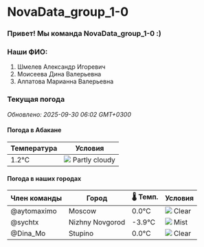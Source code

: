 # NovaData_group_1-0
### Привет! Мы команда NovaData_group_1-0 :)

### Наши ФИО:
1. Шмелев Александр Игоревич
2. Моисеева Дина Валерьевна
3. Алпатова Марианна Валерьевна

### Текущая погода
<!-- WEATHER:START -->
_Обновлено: 2025-09-30 06:02 GMT+0300_

#### Погода в Абакане

| Температура | Условия |
|-------------|----------|
| 1.2°C     | ![](https://cdn.weatherapi.com/weather/64x64/day/116.png) Partly cloudy |

#### Погода в наших городах

| Член команды  | Город               | 🌡️ Темп.  | Условия          |
|---------------|---------------------|-----------|--------------------|
| @aytomaximo    | Moscow              |    0.0°C | ![](https://cdn.weatherapi.com/weather/64x64/night/113.png) Clear        |
| @sychtx        | Nizhny Novgorod     |   -3.9°C | ![](https://cdn.weatherapi.com/weather/64x64/night/143.png) Mist         |
| @Dina_Mo       | Stupino             |    0.0°C | ![](https://cdn.weatherapi.com/weather/64x64/night/113.png) Clear        |

<!-- WEATHER:END -->
